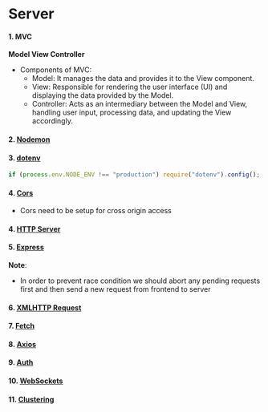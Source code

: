 # Server

#### 1. MVC

**Model View Controller**

-   Components of MVC:
    -   Model: It manages the data and provides it to the View component.
    -   View: Responsible for rendering the user interface (UI) and displaying the data provided by the Model.
    -   Controller: Acts as an intermediary between the Model and View, handling user input, processing data, and updating the View accordingly.

#### 2. [Nodemon](https://nodemon.io/)

#### 3. [dotenv](https://github.com/motdotla/dotenv#readme)

```js
if (process.env.NODE_ENV !== "production") require("dotenv").config();
```

#### 4. [Cors](https://github.com/expressjs/cors#readme)

-   Cors need to be setup for cross origin access

#### 4. [HTTP Server](HTTP%20Server/HTTPServer.md)

#### 5. [Express](Express/Express.md)

**Note**:

-   In order to prevent race condition we should abort any pending requests first and then send a new request from frontend to server

#### 6. [XMLHTTP Request](XMLHTTP/XMLHTTP.md)

#### 7. [Fetch](Fetch/Fetch.md)

#### 8. [Axios](Axios/Axios.md)

#### 9. [Auth](Auth/Auth.md)

#### 10. [WebSockets](WebSocket/WebSocket.md)

#### 11. [Clustering](https://youtu.be/JoPZ9gEvpz8?si=c_YBpWBMhvu7aOYE)
